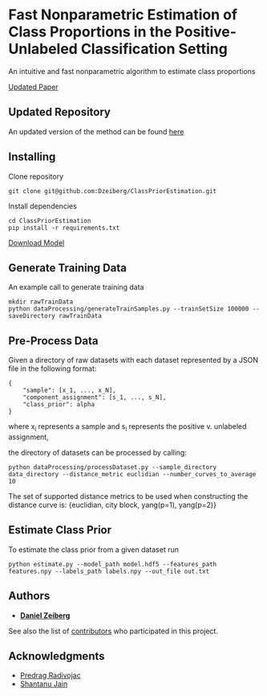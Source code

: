 # Fast Nonparametric Estimation of Class Proportions in the Positive-Unlabeled Classification Setting

An intuitive and fast nonparametric algorithm to estimate class proportions

[Updated Paper](./ClassPriorEstimationAAAI.pdf)

## Updated Repository

An updated version of the method can be found [here](https://github.com/Dzeiberg/dist_curve)

## Installing

Clone repository

```
git clone git@github.com:Dzeiberg/ClassPriorEstimation.git
```

Install dependencies

```
cd ClassPriorEstimation
pip install -r requirements.txt
```

[Download Model](https://drive.google.com/open?id=1C3-11IXNyB9k7pA-ix1n14tfbeO_oy3N)

## Generate Training Data
An example call to generate training data
```
mkdir rawTrainData
python dataProcessing/generateTrainSamples.py --trainSetSize 100000 --saveDirectory rawTrainData
```

## Pre-Process Data
Given a directory of raw datasets with each dataset represented by a JSON file in the following format:

```
{
	"sample": [x_1, ..., x_N],
	"component_assignment": [s_1, ..., s_N],
	"class_prior": alpha
}
```
where x<sub>i</sub> represents a sample and s<sub>i</sub> represents the positive v. unlabeled assignment,

the directory of datasets can be processed by calling:

```
python dataProcessing/processDataset.py --sample_directory data_directory --distance_metric euclidian --number_curves_to_average 10
```
The set of supported distance metrics to be used when constructing the distance curve is: {euclidian, city block, yang(p=1), yang(p=2)}


## Estimate Class Prior
To estimate the class prior from a given dataset run
```
python estimate.py --model_path model.hdf5 --features_path features.npy --labels_path labels.npy --out_file out.txt
``` 

## Authors

* [**Daniel Zeiberg**](https://dzeiberg.github.io)

See also the list of [contributors](https://github.ccs.neu.edu/dzeiberg/ClassPriorEstimation/graphs/contributors) who participated in this project.

## Acknowledgments

* [Predrag Radivojac](https://www.ccs.neu.edu/home/radivojac/)
* [Shantanu Jain](https://www.khoury.northeastern.edu/people/jain-shantanu/)
